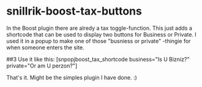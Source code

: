 # snillrik-boost-tax-buttons
In the Boost plugin there are alredy a tax toggle-function. This just adds a shortcode that can be used to display two buttons for Business or Private.
I used it in a popup to make one of those "busniess or private" -thingie for when someone enters the site.

##3 Use it like this:
[snpopjboost_tax_shortcode business="Is U Bizniz?" private="Or am U perzon?"]

That's it. Might be the simples plugin I have done. :)
